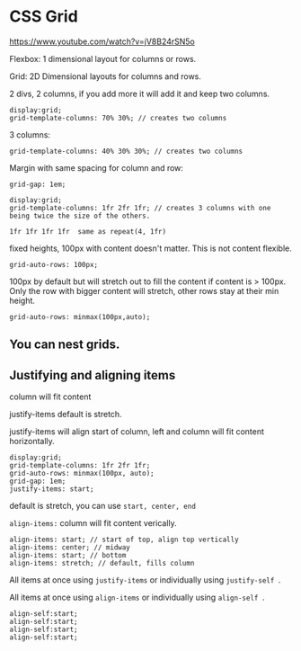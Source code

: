 
# CSS Grid
https://www.youtube.com/watch?v=jV8B24rSN5o

Flexbox: 1 dimensional layout for columns or rows.

Grid: 2D Dimensional layouts for columns and rows.

2 divs, 2 columns, if you add more it will add it and keep two columns.
```
display:grid;
grid-template-columns: 70% 30%; // creates two columns
```

3 columns:
```
grid-template-columns: 40% 30% 30%; // creates two columns
```

Margin with same spacing for column and row:
```
grid-gap: 1em;
```

```
display:grid;
grid-template-columns: 1fr 2fr 1fr; // creates 3 columns with one being twice the size of the others.
```

```
1fr 1fr 1fr 1fr  same as repeat(4, 1fr)
```

fixed heights, 100px with content doesn't matter. This is not content flexible.
```
grid-auto-rows: 100px;
```

100px by default but will stretch out to fill the content if content is > 100px. Only the row with bigger content will stretch, other rows stay at their min height.

```
grid-auto-rows: minmax(100px,auto);
```

## You can nest grids.
## Justifying and aligning items

column will fit content

justify-items default is stretch.

justify-items will align start of column, left and column will fit content horizontally.
```
display:grid;
grid-template-columns: 1fr 2fr 1fr;
grid-auto-rows: minmax(100px, auto);
grid-gap: 1em;
justify-items: start;
```

default is stretch, you can use ```start, center, end```

```align-items:``` column will fit content verically.

```
align-items: start; // start of top, align top vertically
align-items: center; // midway
align-items: start; // bottom
align-items: stretch; // default, fills column
```

All items at once  using ```justify-items``` or individually using ```justify-self ```.

All items at once using ```align-items``` or individually using ```align-self ```.

```
align-self:start;
align-self:start;
align-self:start;
align-self:start;
```

```
```
